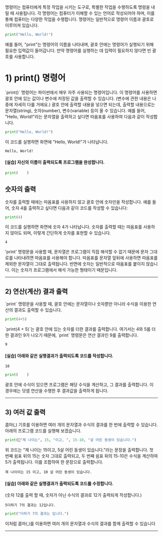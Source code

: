 명령어는 컴퓨터에게 특정 작업을 시키는 도구로, 특별한 작업을 수행하도록 명령을 내릴 때 사용됩니다. 각 명령어는 컴퓨터가 이해할 수 있는 언어로 작성되어야 하며, 이를 통해 컴퓨터는 다양한 작업을 수행합니다. 명령어는 일반적으로 명령어 이름과 괄호로 이루어져 있습니다.
```python
print("Hello, World!")
```
 예를 들어, "print"는 명령어의 이름을 나타내며, 괄호 안에는 명령어가 실행되기 위해 필요한 입력값이 들어갑니다. 만약 명령어를 실행하는 데 입력이 필요하지 않다면 빈 괄호를 사용합니다.

# 1) print() 명령어

\`print()\` 명령어는 파이썬에서 매우 자주 사용되는 명령어입니다. 이 명령어를 사용하면 괄호 안에 있는 값이나 변수에 저장된 값을 출력할 수 있습니다. (변수에 관한 내용은 나중에 자세히 다룰 거에요.)
괄호 안에 출력할 내용을 넣으면 되는데, 출력할 내용으로는 문자열(string), 숫자(number), 변수(variable) 등이 올 수 있습니다.
예를 들어, "Hello, World!"라는 문자열을 출력하고 싶다면 따옴표를 사용하여 다음과 같이 작성합니다.
```python
print("Hello, World!")
```

이 코드를 실행하면 화면에 "Hello, World!"가 나타납니다.
```
Hello, World!
```

#### [실습] 자신의 이름이 출력되도록 프로그램을 완성합니다.
```python
print(    )
```

## 숫자의 출력

숫자를 출력할 때에는 따옴표를 사용하지 않고 괄호 안에 숫자만을 작성합니다. 예를 들어, 숫자 4를 출력하고 싶다면 다음과 같이 코드를 작성할 수 있습니다:
```python
print(4)
```

이 코드를 실행하면 화면에 숫자 4가 나타납니다. 숫자를 출력할 때는 따옴표를 사용하지 않아도 되며, 이렇게 간단하게 숫자를 표현할 수 있습니다.
```
4
```


'print' 명령문을 사용할 때, 문자열은 프로그램이 직접 해석할 수 없기 때문에 문자 그대로를 나타내려면 따옴표를 사용해야 합니다. 따옴표를 문자열 앞뒤에 사용하면 따옴표를 제외한 문자열이 그대로 출력됩니다. 반면에 숫자는 일반적으로 따옴표를 붙이지 않습니다. 이는 숫자가 프로그램에서 해석 가능한 형태이기 때문입니다.

---
## 2) 연산(계산) 결과 출력

\`print\` 명령문을 사용할 때, 괄호 안에는 문자열이나 숫자뿐만 아니라 수식을 이용한 연산의 결과도 출력할 수 있습니다.
```python
print(4+5)
```

\`print(4 + 5)\`는 괄호 안에 있는 숫자를 더한 결과를 출력합니다. 여기서는 4와 5를 더한 결과인 9가 나오기 때문에, \`print\` 명령문은 연산 결과인 9를 출력합니다. 
```
9
```

#### [실습] 아래와 같은 실행결과가 출력되도록 코드를 작성합니다.
```
10
```

```python
print(    )
```


괄호 안에 수식이 있으면 프로그램은 해당 수식을 계산하고, 그 결과를 출력합니다. 이 경우에는 덧셈 연산을 수행한 후 결과값을 출력하게 됩니다.

---
## 3) 여러 값 출력

콤마(,) 기호를 이용하면 여러 개의 문자열과 수식의 결과를 한 번에 출력할 수 있습니다. 아래의 프로그램 코드를 실행해 보겠습니다.
```python
print("제 나이는", 15, "이고, ", 15-10, "살 어린 동생이 있습니다.")
```

위 코드는 "제 나이는 15이고, 5살 어린 동생이 있습니다."라는 문장을 출력합니다. 첫 번째 쉼표 뒤의 15는 숫자 그대로 출력되고, 두 번째 쉼표 뒤의 15-10은 수식을 계산하여 5가 출력됩니다. 이를 조합하여 한 문장으로 출력합니다.
```
제 나이이는 15 이고, 10 살 어린 동생이 있습니다.
```

#### [실습] 아래와 같은 실행결과가 출력되도록 코드를 수정합니다.
(숫자 12를 출력 할 때, 숫자가 아닌 수식의 결과로 12가 출력되게 작성합니다.)
```
5더하기 7의 결과는 12입니다.
```

```python
print("더하기 7의 결과는 입니다.")
```


이처럼 콤마(,)를 이용하면 여러 개의 문자열과 수식의 결과를 함께 출력할 수 있습니다

---
